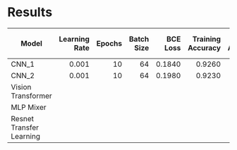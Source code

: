 # Results

|Model|Learning Rate|Epochs|Batch Size|BCE Loss|Training Accuracy|Test Accuracy|Training Precision|Test Precision|Training Recall|Test Recall|Training F1-Score|Test F1-Score|Training AUROC|Test AUROC|
|---|---:|---:|---:|---:|---:|---:|---:|---:|---:|---:|---:|---:|---:|---:|
|CNN_1|0.001|10|64|0.1840|0.9260|0.9281|0.9200|0.9231|0.8940|0.8987|0.9070|0.9108|0.9780|0.9773|
|CNN_2|0.001|10|64|0.1980|0.9230|0.9195|0.9190|0.9152|0.8870|0.8832|0.9020|0.8989|0.9740|0.9714|
|Vision Transformer|||||||||||||||
|MLP Mixer|||||||||||||||
|Resnet Transfer Learning||||||||||||||| 

